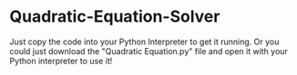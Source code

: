 # Quadratic-Equation-Solver
Just copy the code into your Python Interpreter to get it running. Or you could just download the "Quadratic Equation.py" file and open it with your Python interpreter to use it!

